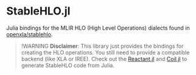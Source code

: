 # StableHLO.jl

Julia bindings for the MLIR HLO (High Level Operations) dialects found in [openxla/stablehlo](https://github.com/openxla/stablehlo).

> !WARNING
> **Disclaimer**: This library just provides the bindings for creating the HLO operations.
> You still need to provide a compatible backend (like XLA or IREE).
> Check out the [Reactant.jl](https://github.com/EnzymeAD/Reactant.jl) and [Coil.jl](https://github.com/pangoraw/Coil.jl) to generate StableHLO code from Julia.
